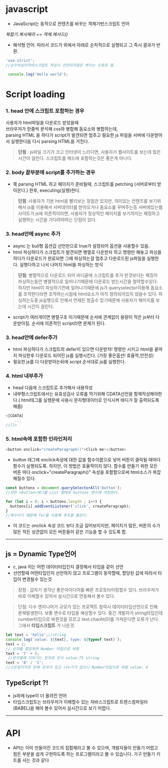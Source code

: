 # javascript
* JavaScript는 동적으로 컨텐츠를 바꾸는 객체기반스크립트 언어

*복합기.복사해라 == 객체.메서드()*

* 해석형 언어. 따라서 코드가 위에서 아래로 순차적으로 실행되고 그 즉시 결과가 반환.
```js
'use strict';  
//순수바닐라자바스크립트 작성시 선언되지않은 변수는 오류로 뜸.

 console.log('Hello world');
```
# Script loading

### 1. head 안에 스크립트 포함하는 경우
사용자가 html파일을 다운로드 받았을때  
브라우저가 한줄씩 분석해 css와 병합해 돔요소와 병합하는데,  
parsing HTML 을 하다가 script가 발견되면 멈추고 필요한 js 파일을 서버에 다운받아서 실행한다음 다시 parsing HTML을 거친다.


>**단점** :  js파일 크기가 크고 인터넷이 느리다면, 사용자가 웹사이트를 보는데 많은 시간이 걸린다. 스크립트를 헤드에 포함하는것은 좋은게 아니다.

 ### 2. body 끝부분에 script를 추가하는 경우  
* 쭉 parsing HTML 하고 페이지가 준비될때, 스크립트를 petching (서버로부터 받아온다.) 한후, executing(실행)한다.

>**단점** :사용자가 기본 html을 빨리보는 장점은 있지만, 의미있는 컨텐츠를 보기위해서 js를 이용해서 서버데이터를 받아오거나 돔요소를 꾸며주는등 서버에있는웹사이트가 js에 의존적이라면, 사용자가 정상적인 페이지를 보기까지는 패칭하고 실행하는 시간을 기다려야하는 단점이 있다.

### 3. head안에 async 추가
* async 는 bull형 옵션갑 선언만으로 true가 설정되어 옵션을 사용할수 있음. 
* html 파싱하다가 스크립트가 발견되면 병렬로 다운받자 하고 명령만 해놓고 파싱을 하다가 다운로드가 완료되면 그때 파싱하는걸 멈추고 다운로드된 js파일을 실행한다. 실행다하고 나서 나머지 html을 파싱하는 방식

>**단점**: 병렬적으로 다운로드 되어 바디끝에 스크립트를 추가 한것보다는 패칭이 파싱하는동안 병렬적으로 일어나기때문에 다운로드 받는시간을 절약할수있다. 하지만 html이 파싱하기전에 일어나기때문에 js가 queryselector이용해 돔요소를 조작한다라면 조작하는시점에 html요소가 아직 정의되어있지 않을수 있다.
파싱하는도중 js실행으로 인해서 언제든 멈출수 있기때문에 사용자가 페이지를 보는데 시간이 걸린다.
 * script가 여러개이면 병렬구조 이기때문에 순서에 관계없이 용량이 작은 js부터 다운받아짐. 순서에 의존적인 script라면 문제가 된다.

### 3. head안에 defer추가
* html 파싱하다가 스크립트의 defer이 있으면 다운받자! 명령만 시키고 html을 끝까지 파싱한후 다운로드 되어진 js를 실행시킨다. (가장 좋은옵션! 효율적,안전성)
* 필요한 js를 다 다운받아논뒤에 script 순서대로 js를 실행한다.

### 4. html 내부추가
* head 다음에 스크립트로 추가해서 내용작성
* 내부형스크립트에서는 유효성검사 오류를 막기위해 CDATA선언을 함께작성해야한다.( html태그를 실행문에 사용시 문자형데이터로 인식시켜 바디가 잘 출력되도록 해줌)
```js
<[CDATA[
    ... 
//]]>
```

### 5. html속에 포함한 인라인처리
```js
<button onclick="createParagraph()">Click me!</button>
```
*  button 태그에 onclick속성에 대한 값을 함수이름으로 넣어 버튼이 클릭될 때마다 함수가 실행되도록. 하지만, 이 방법은 효율적이지 않다. 함수를 만들기 위한 모든 버튼 마다 onclick="createParagraph()" 속성을 포함함으로써 html소스가 복잡해질수 있다.
```js
const buttons = document.querySelectorAll('button');
//모든 <button>태그를 List 형태로 buttons 변수에 저장한다.

for (let i = 0; i < buttons.length ; i++) {
  buttons[i].addEventListener('click', createParagraph);
}
//복수이기 때문에 for를 사용해 루프를 돌린다.
```
* 이 코드는 onclick 속성 코드 보다 조금 길어보이지만, 페이지가 많든, 버튼의 수가 많든 적든 상관없이 모든 버튼들이 같은 기능을 할 수 있도록 함.

___
## js = Dynamic Type언어
* c, java 어는 어떤 데이터타입인지 결정해서 타입을 같이 선언
* 선언할때 어떤타입인지 선언하지 않고 프로그램이 동작할때, 할당된 값에 따라서 타입이 변경될수 있는것
>장점 : 갑자기 생각난 좋은아이디어를 빠른 프로토타이핑할수 있다. 브라우저가 바로 이해할수 있어서 실시간으로 연동해서 볼수 있다.

>단점: 다수 엔지니어가 규모가 있는 프로젝트 참여시 데이터타입선언으로 인해 문제발생한다. 보통 변수로 타입을 예상할수 있다. 중간 개발자가 string타입인데 number타입으로 바뀐것을 모르고 text.charAt(0)를 가져온다면 오류가 난다. 그래서 **타입스크립트** 가 나온것.
```js
let text = 'hello';//string
console.log(`value: ${text}, type: ${typeof text}`);
text = 1;  
// 숫자를 할당하면 Number 타입으로 바뀜  
text = '7' + 5;  
 //문자열에 더하기는 문자로 인식 value:75 string
text = '8' / '2';  
//스트링이지만 안에 숫자가 있고 나누기가 있으니 Number타입으로 바뀜 value: 4
```
## TypeScript ?!
* js위에 type이 더 올려진 언어
* 타입스크립트는 브라우저가 이해할수 있는 자바스크립트로 트렌스컴파일러(BABEL)을 해야 볼수 있어서 실시간으로 보기 어렵다.

___
# API
* API는 이미 만들어진 코드의 집합체라고 볼 수 있으며, 개발자들이 만들기 어렵고 힘든 부분을 쉽게 구현하도록 하는 프로그램이라고 볼 수 있습니다. 가구 만들기 키트를 사는 것과 같다
